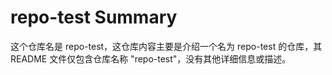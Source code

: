 # repo-test Summary

这个仓库名是 repo-test，这仓库内容主要是介绍一个名为 repo-test 的仓库，其 README 文件仅包含仓库名称 "repo-test"，没有其他详细信息或描述。